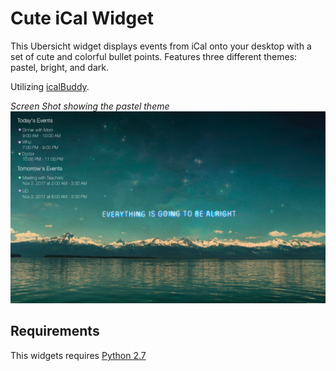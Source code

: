 # Cute iCal Widget

This Ubersicht widget displays events from iCal onto your desktop with a set of cute and colorful bullet points. Features three different themes: pastel, bright, and dark.

Utilizing [icalBuddy](http://hasseg.org/icalBuddy/).

*Screen Shot showing the pastel theme*
![Example Screenshot of wdiget](Screen_Shot.png)

## Requirements

This widgets requires [Python 2.7](https://www.python.org/downloads/)
